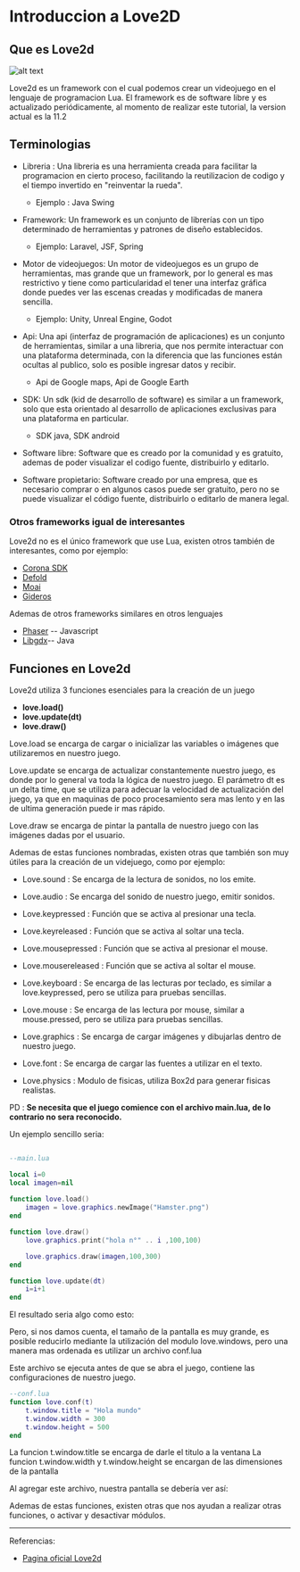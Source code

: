 # Introduccion a Love2D

## Que es Love2d

![alt text](https://pbs.twimg.com/profile_images/698939763353481216/pDuLHUDg_400x400.png)

Love2d es un framework con el cual podemos crear un videojuego en el lenguaje de programacion Lua.
El framework es de software libre y es actualizado periódicamente, al momento de realizar este tutorial, la version actual es la 11.2

## Terminologias

* Libreria : Una libreria es una herramienta creada para facilitar la programacion en cierto proceso, facilitando la reutilizacion de codigo y el tiempo invertido en "reinventar la rueda".
	* Ejemplo : Java Swing
	
* Framework: Un framework es un conjunto de librerías con un tipo determinado de herramientas y patrones de diseño establecidos.
	* Ejemplo: Laravel, JSF, Spring
	
* Motor de videojuegos: Un motor de videojuegos es un grupo de herramientas, mas grande que un framework, por lo general es mas restrictivo y tiene como particularidad el tener una interfaz gráfica donde puedes ver las escenas creadas y modificadas de manera sencilla.
	* Ejemplo: Unity, Unreal Engine, Godot
	
* Api: Una api (interfaz de programación de aplicaciones) es un conjunto de herramientas, similar a una libreria, que nos permite interactuar con una plataforma determinada, con la diferencia que las funciones están ocultas al publico, solo es posible ingresar datos y recibir.
	*  Api de Google maps, Api de Google Earth
	
* SDK: Un sdk (kid de desarrollo de software) es similar a un framework, solo que esta orientado al desarrollo de aplicaciones exclusivas para una plataforma en particular.
	* SDK java, SDK android
	
* Software libre: Software que es creado por la comunidad y es gratuito, ademas de poder visualizar el codigo fuente, distribuirlo y editarlo.

* Software propietario: Software creado por una empresa, que es necesario comprar o en algunos casos puede ser gratuito, pero no se puede visualizar el código fuente, distribuirlo o editarlo de manera legal.

### Otros frameworks igual de interesantes

Love2d no es el único framework que use Lua, existen otros también de interesantes, como por ejemplo:

*	[Corona SDK](https://coronalabs.com/)
*	[Defold](https://www.defold.com/)
*	[Moai](https://moaiwebsite.github.io/)
*  [Gideros](http://giderosmobile.com/)

Ademas de otros frameworks similares en otros lenguajes

*	[Phaser](https://phaser.io/) -- Javascript
*	[Libgdx](https://libgdx.badlogicgames.com/)-- Java

## Funciones en Love2d

Love2d utiliza 3 funciones esenciales para la creación de un juego

*	**love.load()**
*	**love.update(dt)**
*	**love.draw()**

Love.load se encarga de cargar o inicializar las variables o imágenes que utilizaremos en nuestro juego.

Love.update se encarga de actualizar constantemente nuestro juego, es donde por lo general va toda la lógica de nuestro juego.
El parámetro dt es un delta time, que se utiliza para adecuar la velocidad de actualización del juego, ya que en maquinas de poco procesamiento sera mas lento y en las de ultima generación puede ir mas rápido.

Love.draw se encarga de pintar la pantalla de nuestro juego con las imágenes dadas por el usuario.

Ademas de estas funciones nombradas, existen otras que también son muy útiles para la creación de un videjuego, como por ejemplo:

*	Love.sound : Se encarga de la lectura de sonidos, no los emite.
*	Love.audio : Se encarga del sonido de nuestro juego, emitir sonidos.

*	Love.keypressed : Función que se activa al presionar una tecla.
*	Love.keyreleased : Función que se activa al soltar una tecla.
*	Love.mousepressed : Función que se activa al presionar el mouse.
*	Love.mousereleased : Función que se activa al soltar el mouse.
*	Love.keyboard : Se encarga de las lecturas por teclado, es similar a love.keypressed, pero se utiliza para pruebas sencillas.
*	Love.mouse : Se encarga de las lectura por mouse, similar a mouse.pressed, pero se utiliza para pruebas sencillas.

*	Love.graphics : Se encarga de cargar imágenes y dibujarlas dentro de nuestro juego.
*	Love.font : Se encarga de cargar las fuentes a utilizar en el texto.

*	Love.physics :  Modulo de fisicas, utiliza Box2d para generar fisicas realistas.

PD : **Se necesita que el juego comience con el archivo main.lua, de lo contrario no sera reconocido.**

Un ejemplo sencillo seria:

```lua

--main.lua

local i=0 
local imagen=nil
	
function love.load()
	imagen = love.graphics.newImage("Hamster.png")
end

function love.draw()
	love.graphics.print("hola n°" .. i ,100,100)

	love.graphics.draw(imagen,100,300)
end

function love.update(dt)
	i=i+1
end
```

El resultado seria algo como esto:


Pero, si nos damos cuenta, el tamaño de la pantalla es muy grande, es posible reducirlo mediante la utilización del modulo love.windows, pero una manera mas ordenada es utilizar un archivo conf.lua

Este archivo se ejecuta antes de que se abra el juego, contiene las configuraciones de nuestro juego.

```lua
--conf.lua
function love.conf(t)
	t.window.title = "Hola mundo"
    t.window.width = 300
    t.window.height = 500
end
```

La funcion t.window.title se encarga de darle el titulo a la ventana
La funcion t.window.width y t.window.height se encargan de las dimensiones de la pantalla

Al agregar este archivo, nuestra pantalla se debería ver así:

Ademas de estas funciones, existen otras que nos ayudan a realizar otras funciones, o activar y desactivar módulos.

****

Referencias:

* [Pagina oficial Love2d](https://love2d.org/wiki/Main_Page)
